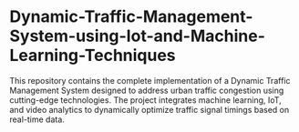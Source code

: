 # Dynamic-Traffic-Management-System-using-Iot-and-Machine-Learning-Techniques
This repository contains the complete implementation of a Dynamic Traffic Management System designed to address urban traffic congestion using cutting-edge technologies. The project integrates machine learning, IoT, and video analytics to dynamically optimize traffic signal timings based on real-time data.
